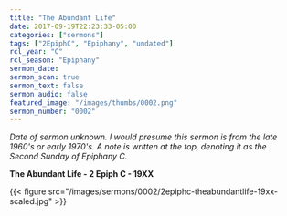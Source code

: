 ```yaml
---
title: "The Abundant Life"
date: 2017-09-19T22:23:33-05:00
categories: ["sermons"]
tags: ["2EpiphC", "Epiphany", "undated"]
rcl_year: "C"
rcl_season: "Epiphany"
sermon_date:
sermon_scan: true
sermon_text: false
sermon_audio: false
featured_image: "/images/thumbs/0002.png"
sermon_number: "0002"
---
```

_Date of sermon unknown. I would presume this sermon is from the late 1960's or early 1970's. A note is written at the top, denoting it as the Second Sunday of Epiphany C._

<!--more-->

**The Abundant Life - 2 Epiph C - 19XX**

{{< figure src="/images/sermons/0002/2epiphc-theabundantlife-19xx-scaled.jpg" >}}

